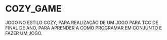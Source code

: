 # COZY_GAME
JOGO NO ESTILO COZY, PARA REALIZAÇÃO DE UM JOGO PARA TCC DE FINAL DE ANO, PARA APRENDER A COMO PROGRAMAR EM CONJUNTO E FAZER UM JOGO.

